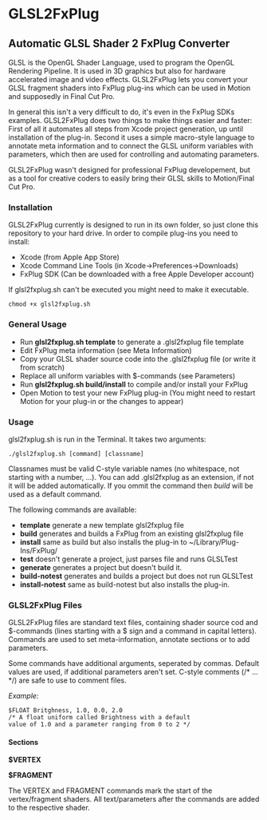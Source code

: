 GLSL2FxPlug
===========

Automatic GLSL Shader 2 FxPlug Converter
----------------------------------------

GLSL is the OpenGL Shader Language, used to program the OpenGL Rendering Pipeline. It is used in 3D graphics but also for hardware accelerated image and video effects. GLSL2FxPlug lets you convert your GLSL fragment shaders into FxPlug plug-ins which can be used in Motion and supposedly in Final Cut Pro.

In general this isn't a very difficult to do, it's even in the FxPlug SDKs examples. GLSL2FxPlug does two things to make things easier and faster: First of all it automates all steps from Xcode project generation, up until installation of the plug-in. Second it uses a simple macro-style language to annotate meta information and to connect the GLSL uniform variables with parameters, which then are used for controlling and automating parameters.

GLSL2FxPlug wasn't designed for professional FxPlug developement, but as a tool for creative coders to easily bring their GLSL skills to Motion/Final Cut Pro.

### Installation

GLSL2FxPlug currently is designed to run in its own folder, so just clone this repository to your hard drive. In order to compile plug-ins you need to install:

* Xcode (from Apple App Store)
* Xcode Command Line Tools (in Xcode->Preferences->Downloads)
* FxPlug SDK (Can be downloaded with a free Apple Developer account)

If glsl2fxplug.sh can't be executed you might need to make it executable.

```
chmod +x glsl2fxplug.sh
```

### General Usage

* Run **glsl2fxplug.sh template** to generate a .glsl2fxplug file template
* Edit FxPlug meta information (see Meta Information)
* Copy your GLSL shader source code into the .glsl2fxplug file (or write it from scratch)
* Replace all uniform variables with $-commands (see Parameters)
* Run **glsl2fxplug.sh build/install** to compile and/or install your FxPlug
* Open Motion to test your new FxPlug plug-in (You might need to restart Motion for your plug-in or the changes to appear) 

### Usage

glsl2fxplug.sh is run in the Terminal. It takes two arguments:

```
./glsl2fxplug.sh [command] [classname]
```

Classnames must be valid C-style variable names (no whitespace, not starting with a number, ...). You can add .glsl2fxplug as an extension, if not it will be added automatically. If you ommit the command then *build* will be used as a default command.

The following commands are available:

* **template** generate a new template glsl2fxplug file
* **build** generates and builds a FxPlug from an existing glsl2fxplug file
* **install** same as build but also installs the plug-in to ~/Library/Plug-Ins/FxPlug/
* **test** doesn't generate a project, just parses file and runs GLSLTest
* **generate** generates a project but doesn't build it.
* **build-notest** generates and builds a project but does not run GLSLTest
* **install-notest** same as build-notest but also installs the plug-in.

### GLSL2FxPlug Files

GLSL2FxPlug files are standard text files, containing shader source cod and $-commands (lines starting with a $ sign and a command in capital letters). Commands are used to set meta-information, annotate sections or to add parameters.

Some commands have additional arguments, seperated by commas. Default values are used, if additional parameters aren't set. C-style comments (/* ... */) are safe to use to comment files.

*Example:*
```
$FLOAT Britghness, 1.0, 0.0, 2.0
/* A float uniform called Brightness with a default 
value of 1.0 and a parameter ranging from 0 to 2 */
```

#### Sections

**$VERTEX**

**$FRAGMENT**

The VERTEX and FRAGMENT commands mark the start of the vertex/fragment shaders. All text/parameters after the commands are added to the respective shader.
